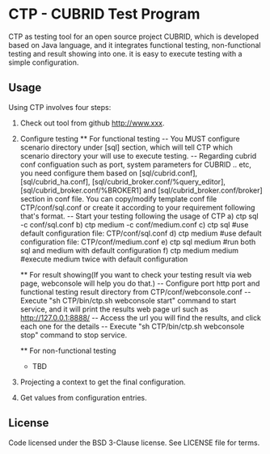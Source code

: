 # CTP - CUBRID Test Program

CTP as testing tool for an open source project CUBRID, which is developed based on Java language, and it integrates functional testing, non-functional testing 
and result showing into one. it is easy to execute testing with a simple configuration. 

## Usage

Using CTP involves four steps:

 1. Check out tool from github http://www.xxx.
 2. Configure testing
    ** For functional testing
       -- You MUST configure scenario directory under [sql] section, which will tell CTP which scenario directory your will use to execute testing.
       -- Regarding cubrid conf configuation such as port, system parameters for CUBRID .. etc, you need configure them based on [sql/cubrid.conf], 
          [sql/cubrid_ha.conf], [sql/cubrid_broker.conf/%query_editor], [sql/cubrid_broker.conf/%BROKER1] and [sql/cubrid_broker.conf/broker] section in conf file.
          You can copy/modify template conf file CTP/conf/sql.conf or create it according to your requirement following that's format.
       -- Start your testing following the usage of CTP
          a) ctp sql -c conf/sql.conf
          b) ctp medium -c conf/medium.conf
          c) ctp sql                 #use default configuration file: CTP/conf/sql.conf
          d) ctp medium              #use default configuration file: CTP/conf/medium.conf
          e) ctp sql medium          #run both sql and medium with default configuration
          f) ctp medium medium       #execute medium twice with default configuration
       
    ** For result showing(If you want to check your testing result via web page, webconsole will help you do that.)
       -- Configure port http port and functional testing result directory from CTP/conf/webconsole.conf
       -- Execute "sh CTP/bin/ctp.sh webconsole start" command to start service, and it will print the results web page url such as http://127.0.0.1:8888/
       -- Access the url you will find the results, and click each one for the details
       -- Execute "sh CTP/bin/ctp.sh webconsole stop" command to stop service.
       
    ** For non-functional testing
       - TBD
 3. Projecting a context to get the final configuration.
 4. Get values from configuration entries.


## License

Code licensed under the BSD 3-Clause license.  See LICENSE file for terms.
